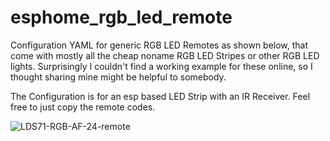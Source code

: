 # esphome_rgb_led_remote
Configuration YAML for generic RGB LED Remotes as shown below, that come with mostly all the cheap noname RGB LED Stripes or other RGB LED lights.
Surprisingly I couldn't find a working example for these online, so I thought sharing mine might be helpful to somebody.

The Configuration is for an esp based LED Strip with an IR Receiver. Feel free to just copy the remote codes.

![LDS71-RGB-AF-24-remote](https://github.com/mxbchr/esphome_rgb_led_remote/assets/75482460/ac66b39f-d364-421e-a01e-a51c2b40d3e0)
